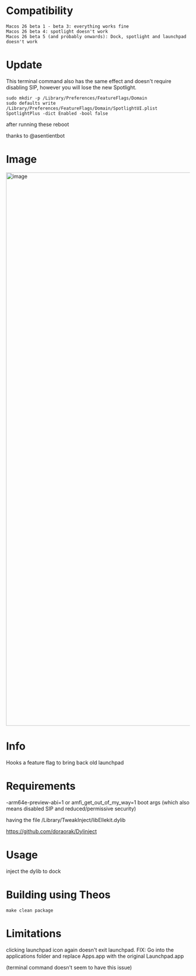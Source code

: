 # Compatibility

```
Macos 26 beta 1 - beta 3: everything works fine
Macos 26 beta 4: spotlight doesn't work
Macos 26 beta 5 (and probably onwards): Dock, spotlight and launchpad doesn't work
```

# Update
This terminal command also has the same effect and doesn't require disabling SIP, however you will lose the new Spotlight.

``` 
sudo mkdir -p /Library/Preferences/FeatureFlags/Domain
sudo defaults write /Library/Preferences/FeatureFlags/Domain/SpotlightUI.plist SpotlightPlus -dict Enabled -bool false
```

after running these reboot


thanks to @asentientbot



# Image
<img width="1512" alt="image" src="https://github.com/user-attachments/assets/79a33d39-59c9-4db2-8453-8f4acf447a7a" />

# Info 
Hooks a feature flag to bring back old launchpad

# Requirements
-arm64e-preview-abi=1 or amfi_get_out_of_my_way=1 boot args (which also means disabled SIP and reduced/permissive security)

having the file /Library/TweakInject/libEllekit.dylib 

https://github.com/doraorak/Dylinject

# Usage 
inject the dylib to dock

# Building using Theos

`make clean package`

# Limitations
clicking launchpad icon again doesn't exit launchpad.
FIX: Go into the applications folder and replace Apps.app with the original Launchpad.app

(terminal command doesn't seem to have this issue)


